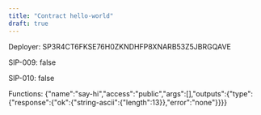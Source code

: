 ```yaml
---
title: "Contract hello-world"
draft: true
---
```

Deployer: SP3R4CT6FKSE76H0ZKNDHFP8XNARB53Z5JBRGQAVE

SIP-009: false

SIP-010: false

Functions:
{"name":"say-hi","access":"public","args":[],"outputs":{"type":{"response":{"ok":{"string-ascii":{"length":13}},"error":"none"}}}}

